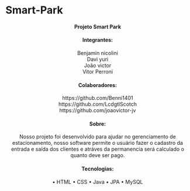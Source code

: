 # Smart-Park

<h4 align="center">Projeto Smart Park</h4>
<h4 align="center">Integrantes:</h4>
<p align="center">
Benjamin nicolini
<br>
Davi yuri
<br>
João victor
<br>
Vitor Perroni
</p>

<h4 align="center">Colaboradores:</h4>
<p align="center">
https://github.com/Benni1401
<br>
https://github.com/LcdgtlScotch
<br>
https://github.com/joaovictor-jv
</p>

<h4 align="center">Sobre:</h4>
<p align="center">
Nosso projeto foi desenvolvido para ajudar no gerenciamento de estacionamento, nosso software
permite o usuário fazer o cadastro da entrada e saída dos clientes e atráves da permanencia
será calculado o quanto deve ser pago.
</p>

<h4 align="center">Tecnologias:</h4>
<p align="center">
 • HTML • CSS • Java • JPA • MySQL
</p>
